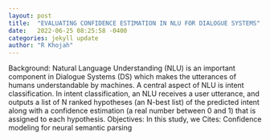 ```yaml
---
layout: post
title:  "EVALUATING CONFIDENCE ESTIMATION IN NLU FOR DIALOGUE SYSTEMS"
date:   2022-06-25 08:25:58 -0400
categories: jekyll update
author: "R Khojah"
---
```

Background: Natural Language Understanding (NLU) is an important component in Dialogue Systems (DS) which makes the utterances of humans understandable by machines. A central aspect of NLU is intent classification. In intent classification, an NLU receives a user utterance, and outputs a list of N ranked hypotheses (an N-best list) of the predicted intent along with a confidence estimation (a real number between 0 and 1) that is assigned to each hypothesis. Objectives: In this study, we  Cites: Confidence modeling for neural semantic parsing